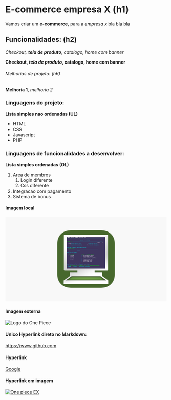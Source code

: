 # E-commerce empresa X (h1)

Vamos criar um **e-commerce**, para a *empresa x* bla bla bla

## Funcionalidades: (h2)
_Checkout, **tela de produto**, catalogo, home com banner_

**Checkout, _tela de produto_, catalogo, home com banner**

###### Melhorias de projeto: (h6)
__Melhoria 1__, _melhoria 2_

### Linguagens do projeto:
**Lista simples nao ordenadas (UL)** 
* HTML
* CSS
* Javascript
* PHP

### Linguagens de funcionalidades a desenvolver:
**Lista simples ordenadas (OL)** 
1. Area de membros
    1. Login diferente
    2. Css diferente
2. Integracao com pagamento
3. Sistema de bonus


#### Imagem local

![Logo do TN3270](img/tnlogo.png)

#### Imagem externa
![Logo do One Piece](https://onepieceex.net/wp-content/uploads/2020/06/opex_momo.png.webp)

#### Unico Hyperlink direto no Markdown:
https://www.github.com

#### Hyperlink
[Google](https://www.google.com)

#### Hyperlink em imagem
[![One piece EX](https://onepieceex.net/wp-content/uploads/2020/06/opex_momo.png.webp)](https://onepieceex.net/)